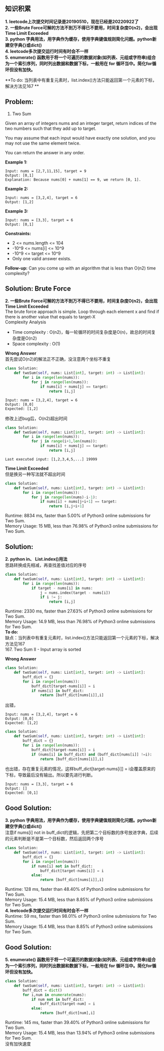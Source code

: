 ## 知识积累

**1. leetcode上次提交时间记录是20190510，现在已经是20220922了**  
**2. 一些Brute Force可解的方法不到万不得已不要用，时间复杂度O(n2)，会出现Time Limit Exceeded**  
**3.  python 字典用法，用字典作为缓存，使用字典键值规则简化问题。python新建空字典{}或dict()**   
**4.  leetcode多次提交运行时间有时会不一样**    
**5.  enumerate() 函数用于将一个可遍历的数据对象(如列表、元组或字符串)组合为一个索引序列，同时列出数据和数据下标，一般用在 for 循环当中。简化for循环但没有加快。**    

**To do: 当列表中有重复元素时，list.index()方法只能返回第一个元素的下标，解决方法见167 **

## Problem:

1. Two Sum

Given an array of integers nums and an integer target, return indices of the two numbers such that they add up to target.

You may assume that each input would have exactly one solution, and you may not use the same element twice.

You can return the answer in any order.

**Example 1:**
```
Input: nums = [2,7,11,15], target = 9
Output: [0,1]
Explanation: Because nums[0] + nums[1] == 9, we return [0, 1].
```

**Example 2:**
```
Input: nums = [3,2,4], target = 6
Output: [1,2]
```   

**Example 3:**
```
Input: nums = [3,3], target = 6
Output: [0,1]
```
 
**Constraints:**  
*  2 <= nums.length <= 104
* -10^9 <= nums[i] <= 10^9
* -10^9 <= target <= 10^9
* Only one valid answer exists.

**Follow-up:** Can you come up with an algorithm that is less than O(n2) time complexity?

## Solution: Brute Force
**2. 一些Brute Force可解的方法不到万不得已不要用，时间复杂度O(n2)，会出现Time Limit Exceeded**   
The brute force approach is simple. Loop through each element x and find if there is another value that equals to target-X   
Complexity Analysis
* Time complexity : O(n2)，每一轮循环的时间复杂度是O(n)，故总的时间复杂度是O(n2)
* Space complexity : O(1)

**Wrong Answer**  
首先尝试O(n2)的解法正不正确，没注意两个坐标不重复
```python
class Solution:
    def twoSum(self, nums: List[int], target: int) -> List[int]:
        for i in range(len(nums)):
            for j in range(len(nums)):
                if nums[i] + nums[j] == target:
                    return [i,j]
```  
```
Input: nums = [3,2,4], target = 6
Output: [0,0]
Expected: [1,2]
```

修改上述bug后，O(n2)超出时间
```python
class Solution:
    def twoSum(self, nums: List[int], target: int) -> List[int]:
        for i in range(len(nums)):
            for j in range(i+1,len(nums)):
                if nums[i] + nums[j] == target:
                    return [i,j]
```  
```
Last executed input: [1,2,3,4,5,...] 19999
```
**Time Limit Exceeded**  
但是换另一种写法就不超出时间
```python
class Solution:
    def twoSum(self, nums: List[int], target: int) -> List[int]:
        for i in range(len(nums)):
            for j in range(len(nums)-i-1):
                if nums[i] + nums[j+i+1] == target:
                    return [i,j+i+1]
```  
Runtime: 8834 ms, faster than 5.00% of Python3 online submissions for Two Sum.    
Memory Usage: 15 MB, less than 76.98% of Python3 online submissions for Two Sum.


## Solution: 
**2.  python in、 List.index()用法**   
思路转换成先相减，再查找差值对应的序号
```python
class Solution:
    def twoSum(self, nums: List[int], target: int) -> List[int]:
        for i in range(len(nums)):
            if target - nums[i] in nums:
                j = nums.index(target - nums[i])
                if i != j:
                    return [i,j]
```
Runtime: 2330 ms, faster than 27.63% of Python3 online submissions for Two Sum.  
Memory Usage: 14.9 MB, less than 76.98% of Python3 online submissions for Two Sum.  
**To do:**  
缺点：当列表中有重复元素时，list.index()方法只能返回第一个元素的下标，解决方法见167  
167. Two Sum II - Input array is sorted

**Wrong Answer**  
```python
class Solution:
    def twoSum(self, nums: List[int], target: int) -> List[int]:
        buff_dict = {}
        for i in range(len(nums)):
            buff_dict[target-nums[i]] = i
            if nums[i] in buff_dict:
                return [buff_dict[nums[i]],i]
```
出错，
```
Input: nums = [3,2,4], target = 6
Output: [0,0]
Expected: [1,2]
```
```python
class Solution:
    def twoSum(self, nums: List[int], target: int) -> List[int]:
        buff_dict = {}
        for i in range(len(nums)):
            buff_dict[target-nums[i]] = i
            if (nums[i] in buff_dict) and (buff_dict[nums[i]] !=i):
                return [buff_dict[nums[i]],i]
```
也出错，存在重复元素的情况，这样buff_dict[target-nums[i]] = i会覆盖原来的下标，导致最后没有输出。所以要先进行判断。
```
Input: nums = [3,3], target = 6
Output: []
Expected: [0,1]
```
## Good Solution: 
**3.  python 字典用法，用字典作为缓存，使用字典键值规则简化问题。python新建空字典{}或dict()**    
注意if nums[i] not in buff_dict的逻辑，先把第二个目标数的序号放进字典，后续的元素判断是不是第一个目标数，然后返回两个序号  
```python
class Solution:
    def twoSum(self, nums: List[int], target: int) -> List[int]:
        buff_dict = {}
        for i in range(len(nums)):
            if nums[i] not in buff_dict:
                buff_dict[target-nums[i]] = i
            else:
                return [buff_dict[nums[i]],i]
```
Runtime: 128 ms, faster than 48.40% of Python3 online submissions for Two Sum.   
Memory Usage: 15.4 MB, less than 8.85% of Python3 online submissions for Two Sum.      
**4.  leetcode多次提交运行时间有时会不一样**    
Runtime: 59 ms, faster than 98.01% of Python3 online submissions for Two Sum.  
Memory Usage: 15.4 MB, less than 8.85% of Python3 online submissions for Two Sum.   

## Good Solution: 
**5.  enumerate() 函数用于将一个可遍历的数据对象(如列表、元组或字符串)组合为一个索引序列，同时列出数据和数据下标，一般用在 for 循环当中。简化for循环但没有加快。**    
```python
class Solution:
    def twoSum(self, nums: List[int], target: int) -> List[int]:
        buff_dict = dict()
        for i,num in enumerate(nums):
            if num not in buff_dict:
                buff_dict[target-num] = i
            else:
                return [buff_dict[num],i]
```
Runtime: 145 ms, faster than 39.40% of Python3 online submissions for Two Sum.  
Memory Usage: 15.4 MB, less than 13.94% of Python3 online submissions for Two Sum.      
没有加快速度
